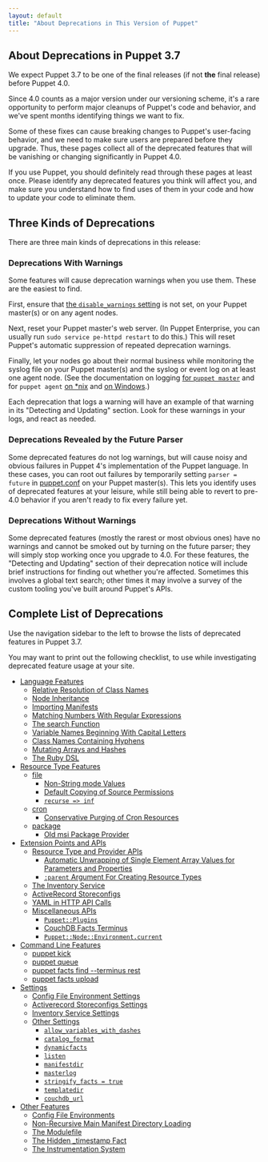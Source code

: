 ```yaml
---
layout: default
title: "About Deprecations in This Version of Puppet"
---
```


[puppet.conf]: ./config_file_main.html

## About Deprecations in Puppet 3.7

We expect Puppet 3.7 to be one of the final releases (if not **the** final release) before Puppet 4.0.

Since 4.0 counts as a major version under our versioning scheme, it's a rare opportunity to perform major cleanups of Puppet's code and behavior, and we've spent months identifying things we want to fix.

Some of these fixes can cause breaking changes to Puppet's user-facing behavior, and we need to make sure users are prepared before they upgrade. Thus, these pages collect all of the deprecated features that will be vanishing or changing significantly in Puppet 4.0.

If you use Puppet, you should definitely read through these pages at least once. Please identify any deprecated features you think will affect you, and make sure you understand how to find uses of them in your code and how to update your code to eliminate them.


## Three Kinds of Deprecations

There are three main kinds of deprecations in this release:

### Deprecations With Warnings

Some features will cause deprecation warnings when you use them. These are the easiest to find.

First, ensure that [the `disable_warnings` setting](./configuration.html#disablewarnings) is not set, on your Puppet master(s) or on any agent nodes.

Next, reset your Puppet master's web server. (In Puppet Enterprise, you can usually run `sudo service pe-httpd restart` to do this.) This will reset Puppet's automatic suppression of repeated deprecation warnings.

Finally, let your nodes go about their normal business while monitoring the syslog file on your Puppet master(s) and the syslog or event log on at least one agent node. (See the documentation on logging [for `puppet master`](./services_master_rack.html#logging) and for `puppet agent` [on \*nix](./services_agent_unix.html#logging) and [on Windows](./services_agent_windows.html#logging).)

Each deprecation that logs a warning will have an example of that warning in its "Detecting and Updating" section. Look for these warnings in your logs, and react as needed.

### Deprecations Revealed by the Future Parser

Some deprecated features do not log warnings, but will cause noisy and obvious failures in Puppet 4's implementation of the Puppet language. In these cases, you can root out failures by temporarily setting `parser = future` in [puppet.conf][] on your Puppet master(s). This lets you identify uses of deprecated features at your leisure, while still being able to revert to pre-4.0 behavior if you aren't ready to fix every failure yet.

### Deprecations Without Warnings

Some deprecated features (mostly the rarest or most obvious ones) have no warnings and cannot be smoked out by turning on the future parser; they will simply stop working once you upgrade to 4.0. For these features, the "Detecting and Updating" section of their deprecation notice will include brief instructions for finding out whether you're affected. Sometimes this involves a global text search; other times it may involve a survey of the custom tooling you've built around Puppet's APIs.

## Complete List of Deprecations

Use the navigation sidebar to the left to browse the lists of deprecated features in Puppet 3.7.

You may want to print out the following checklist, to use while investigating deprecated feature usage at your site.


* [Language Features](./deprecated_language.html)
    * [Relative Resolution of Class Names](./deprecated_language.html#relative-resolution-of-class-names)
    * [Node Inheritance](./deprecated_language.html#node-inheritance)
    * [Importing Manifests](./deprecated_language.html#importing-manifests)
    * [Matching Numbers With Regular Expressions](./deprecated_language.html#matching-numbers-with-regular-expressions)
    * [The search Function](./deprecated_language.html#the-search-function)
    * [Variable Names Beginning With Capital Letters](./deprecated_language.html#variable-names-beginning-with-capital-letters)
    * [Class Names Containing Hyphens](./deprecated_language.html#class-names-containing-hyphens)
    * [Mutating Arrays and Hashes](./deprecated_language.html#mutating-arrays-and-hashes)
    * [The Ruby DSL](./deprecated_language.html#the-ruby-dsl)
* [Resource Type Features](./deprecated_resource.html)
    * [file](./deprecated_resource.html#file)
        * [Non-String mode Values](./deprecated_resource.html#non-string-mode-values)
        * [Default Copying of Source Permissions](./deprecated_resource.html#default-copying-of-source-permissions)
        * [`recurse => inf`](./deprecated_resource.html#recurse--inf)
    * [cron](./deprecated_resource.html#cron)
        * [Conservative Purging of Cron Resources](./deprecated_resource.html#conservative-purging-of-cron-resources)
    * [package](./deprecated_resource.html#package)
        * [Old msi Package Provider](./deprecated_resource.html#old-msi-package-provider)
* [Extension Points and APIs](./deprecated_api.html)
    * [Resource Type and Provider APIs](./deprecated_api.html#resource-type-and-provider-apis)
        * [Automatic Unwrapping of Single Element Array Values for Parameters and Properties](./deprecated_api.html#automatic-unwrapping-of-single-element-array-values-for-parameters-and-properties)
        * [`:parent` Argument For Creating Resource Types](./deprecated_api.html#parent-argument-for-creating-resource-types)
    * [The Inventory Service](./deprecated_api.html#the-inventory-service)
    * [ActiveRecord Storeconfigs](./deprecated_api.html#activerecord-storeconfigs)
    * [YAML in HTTP API Calls](./deprecated_api.html#yaml-in-http-api-calls)
    * [Miscellaneous APIs](./deprecated_api.html#miscellaneous-apis)
        * [`Puppet::Plugins`](./deprecated_api.html#puppetplugins)
        * [CouchDB Facts Terminus](./deprecated_api.html#couchdb-facts-terminus)
        * [`Puppet::Node::Environment.current`](./deprecated_api.html#puppetnodeenvironmentcurrent)
* [Command Line Features](./deprecated_command.html)
    * [puppet kick](./deprecated_command.html#puppet-kick)
    * [puppet queue](./deprecated_command.html#puppet-queue)
    * [puppet facts find --terminus rest](./deprecated_command.html#puppet-facts-find---terminus-rest)
    * [puppet facts upload](./deprecated_command.html#puppet-facts-upload)
* [Settings](./deprecated_settings.html)
    * [Config File Environment Settings](./deprecated_settings.html#config-file-environment-settings)
    * [Activerecord Storeconfigs Settings](./deprecated_settings.html#activerecord-storeconfigs-settings)
    * [Inventory Service Settings](./deprecated_settings.html#inventory-service-settings)
    * [Other Settings](./deprecated_settings.html#other-settings)
        * [`allow_variables_with_dashes`](./deprecated_settings.html#allowvariableswithdashes)
        * [`catalog_format`](./deprecated_settings.html#catalogformat)
        * [`dynamicfacts`](./deprecated_settings.html#dynamicfacts)
        * [`listen`](./deprecated_settings.html#listen)
        * [`manifestdir`](./deprecated_settings.html#manifestdir)
        * [`masterlog`](./deprecated_settings.html#masterlog)
        * [`stringify_facts = true`](./deprecated_settings.html#stringifyfacts--true)
        * [`templatedir`](./deprecated_settings.html#templatedir)
        * [`couchdb_url`](./deprecated_settings.html#couchdburl)
* [Other Features](./deprecated_misc.html)
    * [Config File Environments](./deprecated_misc.html#config-file-environments)
    * [Non-Recursive Main Manifest Directory Loading](./deprecated_misc.html#non-recursive-main-manifest-directory-loading)
    * [The Modulefile](./deprecated_misc.html#the-modulefile)
    * [The Hidden _timestamp Fact](./deprecated_misc.html#the-hidden-timestamp-fact)
    * [The Instrumentation System](./deprecated_misc.html#the-instrumentation-system)
